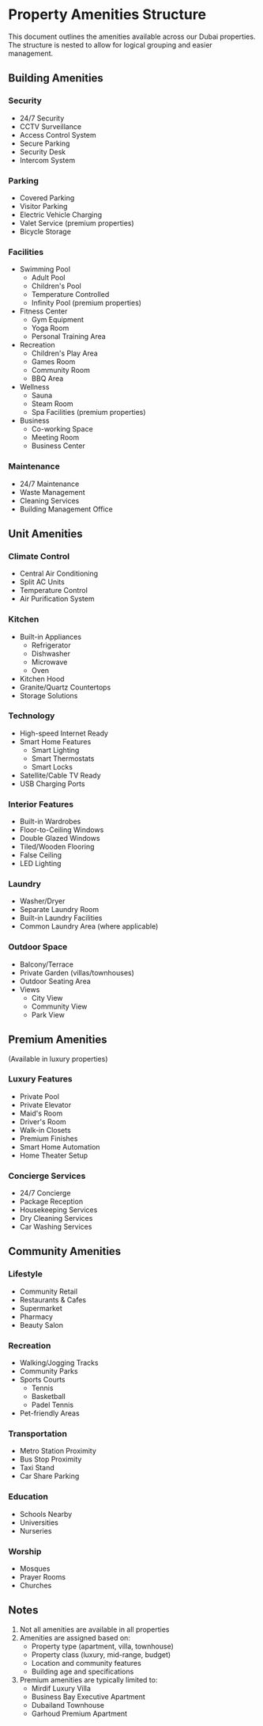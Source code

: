 # Property Amenities Structure

This document outlines the amenities available across our Dubai properties. The structure is nested to allow for logical grouping and easier management.

## Building Amenities

### Security
- 24/7 Security
- CCTV Surveillance
- Access Control System
- Secure Parking
- Security Desk
- Intercom System

### Parking
- Covered Parking
- Visitor Parking
- Electric Vehicle Charging
- Valet Service (premium properties)
- Bicycle Storage

### Facilities
- Swimming Pool
  - Adult Pool
  - Children's Pool
  - Temperature Controlled
  - Infinity Pool (premium properties)
- Fitness Center
  - Gym Equipment
  - Yoga Room
  - Personal Training Area
- Recreation
  - Children's Play Area
  - Games Room
  - Community Room
  - BBQ Area
- Wellness
  - Sauna
  - Steam Room
  - Spa Facilities (premium properties)
- Business
  - Co-working Space
  - Meeting Room
  - Business Center

### Maintenance
- 24/7 Maintenance
- Waste Management
- Cleaning Services
- Building Management Office

## Unit Amenities

### Climate Control
- Central Air Conditioning
- Split AC Units
- Temperature Control
- Air Purification System

### Kitchen
- Built-in Appliances
  - Refrigerator
  - Dishwasher
  - Microwave
  - Oven
- Kitchen Hood
- Granite/Quartz Countertops
- Storage Solutions

### Technology
- High-speed Internet Ready
- Smart Home Features
  - Smart Lighting
  - Smart Thermostats
  - Smart Locks
- Satellite/Cable TV Ready
- USB Charging Ports

### Interior Features
- Built-in Wardrobes
- Floor-to-Ceiling Windows
- Double Glazed Windows
- Tiled/Wooden Flooring
- False Ceiling
- LED Lighting

### Laundry
- Washer/Dryer
- Separate Laundry Room
- Built-in Laundry Facilities
- Common Laundry Area (where applicable)

### Outdoor Space
- Balcony/Terrace
- Private Garden (villas/townhouses)
- Outdoor Seating Area
- Views
  - City View
  - Community View
  - Park View

## Premium Amenities
(Available in luxury properties)

### Luxury Features
- Private Pool
- Private Elevator
- Maid's Room
- Driver's Room
- Walk-in Closets
- Premium Finishes
- Smart Home Automation
- Home Theater Setup

### Concierge Services
- 24/7 Concierge
- Package Reception
- Housekeeping Services
- Dry Cleaning Services
- Car Washing Services

## Community Amenities

### Lifestyle
- Community Retail
- Restaurants & Cafes
- Supermarket
- Pharmacy
- Beauty Salon

### Recreation
- Walking/Jogging Tracks
- Community Parks
- Sports Courts
  - Tennis
  - Basketball
  - Padel Tennis
- Pet-friendly Areas

### Transportation
- Metro Station Proximity
- Bus Stop Proximity
- Taxi Stand
- Car Share Parking

### Education
- Schools Nearby
- Universities
- Nurseries

### Worship
- Mosques
- Prayer Rooms
- Churches

## Notes

1. Not all amenities are available in all properties
2. Amenities are assigned based on:
   - Property type (apartment, villa, townhouse)
   - Property class (luxury, mid-range, budget)
   - Location and community features
   - Building age and specifications
3. Premium amenities are typically limited to:
   - Mirdif Luxury Villa
   - Business Bay Executive Apartment
   - Dubailand Townhouse
   - Garhoud Premium Apartment

